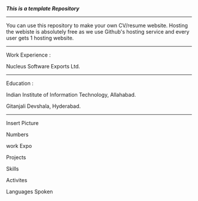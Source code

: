 ***This is a template Repository***
 
___

You can use this repository to make your own CV/resume website.
Hosting the webiste is absolutely free as we use Github's hosting service and every user gets 1 hosting website.

___

Work Experience :

Nucleus Software Exports Ltd.

___
Education : 

Indian Institute of Information Technology, Allahabad.

Gitanjali Devshala, Hyderabad.
___
Insert Picture

Numbers 

work Expo

Projects

Skills

Activites 

Languages Spoken 


